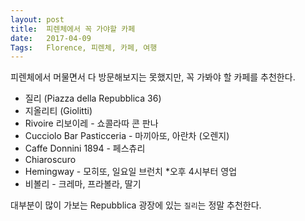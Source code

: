 ```yaml
---
layout: post
title:  피렌체에서 꼭 가야할 카페
date:   2017-04-09
Tags:   Florence, 피렌체, 카페, 여행
---
```


피렌체에서 머물면서 다 방문해보지는 못했지만, 꼭 가봐야 할 카페를 추천한다.

- 질리 (Piazza della Repubblica 36)
- 지올리티 (Giolitti)
- Rivoire 리보이레 - 쇼콜라따 콘 판나
- Cucciolo Bar Pasticceria - 마끼아또, 아란차 (오렌지)
- Caffe Donnini 1894 - 페스츄리
- Chiaroscuro
- Hemingway - 모히또, 일요일 브런치 *오후 4시부터 영업
- 비볼리 - 크레마, 프라볼라, 딸기

대부분이 많이 가보는 Repubblica 광장에 있는 `질리`는 정말 추천한다.
